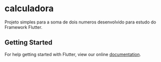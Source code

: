 # calculadora

Projeto simples para a soma de dois numeros desenvolvido para estudo do Framework Flutter.

## Getting Started

For help getting started with Flutter, view our online
[documentation](https://flutter.io/).
